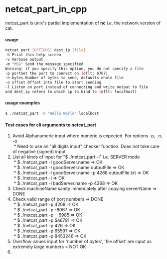 # netcat_part_in_cpp

netcat_part is unix's partial implementation of **nc** i.e. the network 
version of cat.

#### usage
```sh
netcat_part [OPTIONS] dest_ip [file]
-h Print this help screen
-v Verbose output
-m "MSG" Send the message specified 
Warning: if you specify this option, you do not specify a file
-p portSet the port to connect on (dflt: 6767)
-n bytes Number of bytes to send, defaults whole file
-o offset Offset into file to start sending
-l Listen on port instead of connecting and write output to file 
and dest_ip refers to which ip to bind to (dflt: localhost)
```

#### usage examples
```sh
$ ./netcat_part -m "Hello World" localhost
```
#### Test cases for cli arguments to netcat_part
1. Avoid Alphanumeric input where numeric is expected. For options -p, -n, -o  
&nbsp;* Need to use an "all digits input" checker function. Does not take care 
of negative (signed) input  
2. List all kinds of input for "$ ./netcat_part -l" i.e. SERVER mode  
&nbsp;* $ ./netcat_part -l goodServer.name => OK  
&nbsp;* $ ./netcat_part -l goodServer.name outputFile => OK   
&nbsp;* $ ./netcat_part -l goodServer.name -p 4268 outputFile.txt => OK   
&nbsp;* $ ./netcat_part -l => OK  
&nbsp;* $ ./netcat_part -l badServer.name -p 4268 => OK  
3. Check machineName sanity immediately after copying serverName => DONE  
4. Check valid range of port numbers => DONE   
&nbsp;* $ ./netcat_part -p 4268 => OK   
&nbsp;* $ ./netcat_part -p -8067 => OK   
&nbsp;* $ ./netcat_part -p --6985 => OK  
&nbsp;* $ ./netcat_part -p $a6791 => OK   
&nbsp;* $ ./netcat_part -p 426 => OK  
&nbsp;* $ ./netcat_part -p 65597 => OK   
&nbsp;* $ ./netcat_part -p 8453246 => OK  
5. Overflow values input for 'number of bytes', 'file offset' are input as 
extremely large numbers = NOT OK   
6. 
